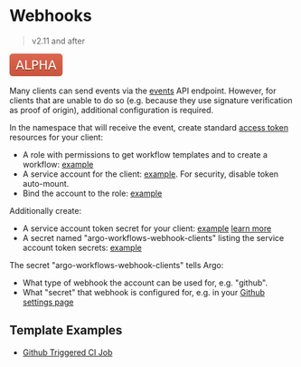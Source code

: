 # Webhooks

> v2.11 and after

![alpha](assets/alpha.svg)

Many clients can send events via the [events](events.md) API endpoint. However, for clients that are unable to do so (e.g. because they use signature verification as proof of origin), additional configuration is required.

In the namespace that will receive the event, create standard [access token](access-token.md) resources for your client:

* A role with permissions to get workflow templates and to create a workflow: [example](manifests/quick-start/base/webhooks/submit-workflow-template-role.yaml)
* A service account for the client: [example](manifests/quick-start/base/webhooks/github.com-sa.yaml). For security, disable token auto-mount.
* Bind the account to the role: [example](manifests/quick-start/base/webhooks/github.com-rolebinding.yaml)

Additionally create:

* A service account token secret for your client: [example](manifests/quick-start/base/webhooks/github.com-secret.yaml) [learn more](https://kubernetes.io/docs/reference/access-authn-authz/service-accounts-admin/#to-create-additional-api-tokens)
* A secret named "argo-workflows-webhook-clients" listing the service account token secrets: [example](manifests/quick-start/base/webhooks/argo-workflows-webhook-clients-secret.yaml)

The secret "argo-workflows-webhook-clients" tells Argo:

* What type of webhook the account can be used for, e.g. "github".
* What "secret" that webhook is configured for, e.g. in your [Github settings page](https://github.com/alexec/argo/settings/hooks) 

## Template Examples

* [Github Triggered CI Job](examples/workflow-template/github-triggered-ci-job.yaml)


